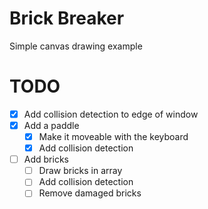 # Brick Breaker
Simple canvas drawing example

# TODO
* [x] Add collision detection to edge of window
* [x] Add a paddle
  * [x] Make it moveable with the keyboard
  * [x] Add collision detection
* [ ] Add bricks
  * [ ] Draw bricks in array
  * [ ] Add collision detection
  * [ ] Remove damaged bricks
